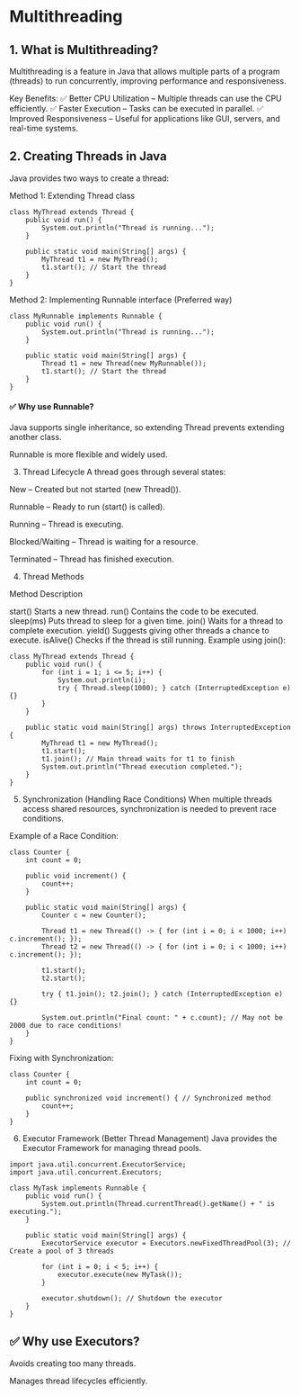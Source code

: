 # Multithreading


## 1. What is Multithreading?
Multithreading is a feature in Java that allows multiple parts of a program (threads) to run concurrently, improving performance and responsiveness.

Key Benefits:
✅ Better CPU Utilization – Multiple threads can use the CPU efficiently.
✅ Faster Execution – Tasks can be executed in parallel.
✅ Improved Responsiveness – Useful for applications like GUI, servers, and real-time systems.

## 2. Creating Threads in Java
Java provides two ways to create a thread:

Method 1: Extending Thread class
```
class MyThread extends Thread {
    public void run() {
        System.out.println("Thread is running...");
    }
    
    public static void main(String[] args) {
        MyThread t1 = new MyThread();
        t1.start(); // Start the thread
    }
}
```
Method 2: Implementing Runnable interface (Preferred way)
```
class MyRunnable implements Runnable {
    public void run() {
        System.out.println("Thread is running...");
    }
    
    public static void main(String[] args) {
        Thread t1 = new Thread(new MyRunnable());
        t1.start(); // Start the thread
    }
}
```
#### ✅ Why use Runnable?

Java supports single inheritance, so extending Thread prevents extending another class.

Runnable is more flexible and widely used.

3. Thread Lifecycle
A thread goes through several states:

New – Created but not started (new Thread()).

Runnable – Ready to run (start() is called).

Running – Thread is executing.

Blocked/Waiting – Thread is waiting for a resource.

Terminated – Thread has finished execution.

4. Thread Methods
   
Method	Description

start()	Starts a new thread.
run()	Contains the code to be executed.
sleep(ms)	Puts thread to sleep for a given time.
join()	Waits for a thread to complete execution.
yield()	Suggests giving other threads a chance to execute.
isAlive()	Checks if the thread is still running.
Example using join():

```
class MyThread extends Thread {
    public void run() {
        for (int i = 1; i <= 5; i++) {
            System.out.println(i);
            try { Thread.sleep(1000); } catch (InterruptedException e) {}
        }
    }
    
    public static void main(String[] args) throws InterruptedException {
        MyThread t1 = new MyThread();
        t1.start();
        t1.join(); // Main thread waits for t1 to finish
        System.out.println("Thread execution completed.");
    }
}
```
5. Synchronization (Handling Race Conditions)
When multiple threads access shared resources, synchronization is needed to prevent race conditions.

Example of a Race Condition:
```
class Counter {
    int count = 0;
    
    public void increment() {
        count++;
    }
    
    public static void main(String[] args) {
        Counter c = new Counter();
        
        Thread t1 = new Thread(() -> { for (int i = 0; i < 1000; i++) c.increment(); });
        Thread t2 = new Thread(() -> { for (int i = 0; i < 1000; i++) c.increment(); });

        t1.start();
        t2.start();
        
        try { t1.join(); t2.join(); } catch (InterruptedException e) {}

        System.out.println("Final count: " + c.count); // May not be 2000 due to race conditions!
    }
}
```
Fixing with Synchronization:
```
class Counter {
    int count = 0;

    public synchronized void increment() { // Synchronized method
        count++;
    }
}
```
6. Executor Framework (Better Thread Management)
Java provides the Executor Framework for managing thread pools.

```
import java.util.concurrent.ExecutorService;
import java.util.concurrent.Executors;

class MyTask implements Runnable {
    public void run() {
        System.out.println(Thread.currentThread().getName() + " is executing.");
    }
    
    public static void main(String[] args) {
        ExecutorService executor = Executors.newFixedThreadPool(3); // Create a pool of 3 threads
        
        for (int i = 0; i < 5; i++) {
            executor.execute(new MyTask());
        }
        
        executor.shutdown(); // Shutdown the executor
    }
}
```
## ✅ Why use Executors?

Avoids creating too many threads.

Manages thread lifecycles efficiently.
